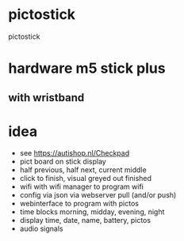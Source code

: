 # pictostick
pictostick


# hardware m5 stick plus
## with wristband

# idea
* see https://autishop.nl/Checkpad
* pict board on stick display 
* half previous, half next, current middle
* click to finish, visual greyed out finished
* wifi with wifi manager to program wifi
* config via json via webserver pull (and/or push)
* webinterface to program with pictos
* time blocks morning, midday, evening, night
* display time, date, name, battery, pictos
* audio signals
